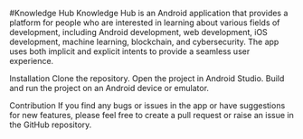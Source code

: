 #Knowledge Hub
Knowledge Hub is an Android application that provides a platform for people who are interested in learning about various fields of development, including Android development, web development, iOS development, machine learning, blockchain, and cybersecurity. The app uses both implicit and explicit intents to provide a seamless user experience.

Installation
Clone the repository.
Open the project in Android Studio.
Build and run the project on an Android device or emulator.

Contribution
If you find any bugs or issues in the app or have suggestions for new features, please feel free to create a pull request or raise an issue in the GitHub repository.

